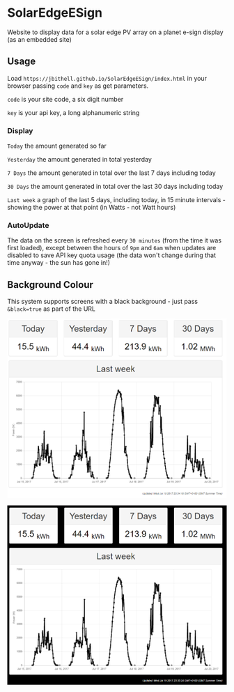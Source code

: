 # SolarEdgeESign
Website to display data for a solar edge PV array on a planet e-sign display (as an embedded site) 
## Usage
Load `https://jbithell.github.io/SolarEdgeESign/index.html` in your browser passing `code` and `key` as get parameters.

`code` is your site code, a six digit number

`key` is your api key, a long alphanumeric string

### Display
`Today` the amount generated so far

`Yesterday` the amount generated in total yesterday

`7 Days` the amount generated in total over the last 7 days including today

`30 Days`  the amount generated in total over the last 30 days including today

`Last week` a graph of the last 5 days, including today, in 15 minute intervals - showing the power at that point (in Watts - not Watt hours)

### AutoUpdate
The data on the screen is refreshed every `30 minutes` (from the time it was first loaded), except between the hours of `9pm` and `6am` when updates are disabled to save API key quota usage (the data won't change during that time anyway - the sun has gone in!)

## Background Colour

This system supports screens with a black background - just pass `&black=true` as part of the URL

![Screenshot1](misc/screenshots/screenshots.png)

![Screenshot2](misc/screenshots/screenshotsblack.png)

